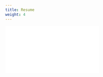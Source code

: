 ```yaml
---
title: Resume
weight: 4
---
```


<object data="/assets/docs/resume.pdf" type="application/pdf" width="100%" height="1000">
    <embed src="/assets/docs/resume.pdf">
    </embed>
</object>